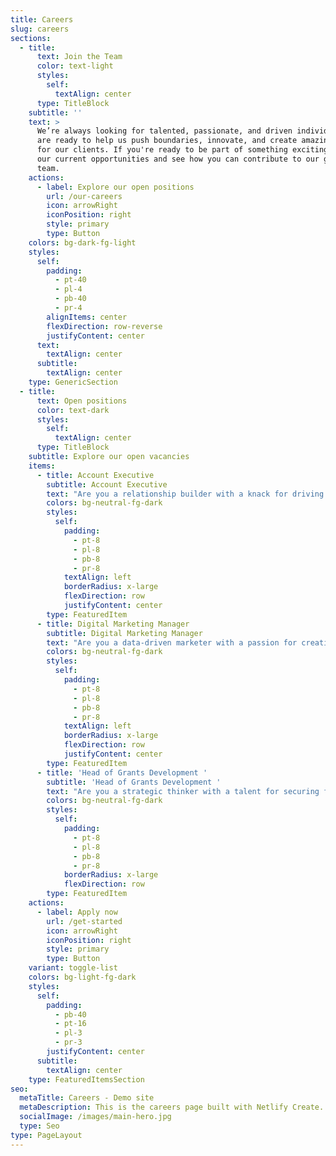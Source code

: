 ```yaml
---
title: Careers
slug: careers
sections:
  - title:
      text: Join the Team
      color: text-light
      styles:
        self:
          textAlign: center
      type: TitleBlock
    subtitle: ''
    text: >
      We’re always looking for talented, passionate, and driven individuals who
      are ready to help us push boundaries, innovate, and create amazing work
      for our clients. If you're ready to be part of something exciting, explore
      our current opportunities and see how you can contribute to our growing
      team.
    actions:
      - label: Explore our open positions
        url: /our-careers
        icon: arrowRight
        iconPosition: right
        style: primary
        type: Button
    colors: bg-dark-fg-light
    styles:
      self:
        padding:
          - pt-40
          - pl-4
          - pb-40
          - pr-4
        alignItems: center
        flexDirection: row-reverse
        justifyContent: center
      text:
        textAlign: center
      subtitle:
        textAlign: center
    type: GenericSection
  - title:
      text: Open positions
      color: text-dark
      styles:
        self:
          textAlign: center
      type: TitleBlock
    subtitle: Explore our open vacancies
    items:
      - title: Account Executive
        subtitle: Account Executive
        text: "Are you a relationship builder with a knack for driving growth? Do you thrive in a fast-paced environment where no two days are the same? If so, we want you on our team!\n\n## **About the Role**\n\nAs an **Account Manager**, you’ll be the primary point of contact for our clients, ensuring their needs are met while identifying opportunities to expand our partnerships. You’ll work closely with internal teams to deliver exceptional service, drive revenue, and create long-term value for both our clients and our company.\n\n\U0001F4CC **This is a self-employed position with flexible working arrangements.**\n\n## **What You’ll Do**\n\n✅ Build and maintain strong relationships with clients\\\n✅ Develop a deep understanding of client goals and challenges\\\n✅ Collaborate with internal teams to deliver solutions that drive success\\\n✅ Identify upsell and cross-sell opportunities\\\n✅ Track performance metrics and provide regular reports\\\n✅ Act as a trusted advisor, proactively solving problems before they arise\n\n## **What We’re Looking For**\n\n✔️ 2+ years of experience in account management, sales, or customer success\\\n✔️ Strong communication and interpersonal skills\\\n✔️ Ability to manage multiple accounts and priorities\\\n✔️ A results-driven mindset with a passion for helping clients succeed\\\n✔️ Experience in \\[industry or sector] is a plus\n\n## **Why Join Us?**\n\n\U0001F680 **Flexibility** – Work on your own terms as a self-employed professional\\\n\U0001F4A1 **Collaborative Culture** – Work with a team that values innovation and teamwork\\\n\U0001F3C6 **Competitive Earnings Potential** – Your success is in your hands\\\n\U0001F4C8 **Make an Impact** – Your work directly contributes to our success\n\n\U0001F4E9 **How to Apply:**\\\nSend your **CV** and a **500-word cover letter** to [**ecoiahq@gmail.com**](mailto:ecoiahq@gmail.com).\n"
        colors: bg-neutral-fg-dark
        styles:
          self:
            padding:
              - pt-8
              - pl-8
              - pb-8
              - pr-8
            textAlign: left
            borderRadius: x-large
            flexDirection: row
            justifyContent: center
        type: FeaturedItem
      - title: Digital Marketing Manager
        subtitle: Digital Marketing Manager
        text: "Are you a data-driven marketer with a passion for creating high-impact digital campaigns? Do you thrive in a fast-paced environment where creativity meets strategy? If so, we’d love to have you on our team!\n\n## **About the Role**\n\nAs our **Digital Marketing Manager**, you’ll lead the charge in developing and executing digital strategies that drive brand awareness, engagement, and conversions. From paid media to SEO, content marketing to analytics, you’ll be at the forefront of our digital growth.\n\n\U0001F4CC **This is a self-employed position with flexible working arrangements.**\n\n## **What You’ll Do**\n\n✅ Develop and implement multi-channel digital marketing campaigns\\\n✅ Manage paid advertising (Google Ads, social media, display, etc.)\\\n✅ Optimize website performance through SEO and CRO strategies\\\n✅ Oversee email marketing campaigns and automation workflows\\\n✅ Analyze key performance metrics and adjust strategies accordingly\\\n✅ Stay ahead of industry trends and emerging digital tools\n\n## **What We’re Looking For**\n\n✔️ 3+ years of experience in digital marketing\\\n✔️ Expertise in paid media, SEO, and analytics tools (Google Analytics, Meta Ads, SEMrush, etc.)\\\n✔️ Strong understanding of content marketing and lead generation\\\n✔️ Ability to analyze data and turn insights into actionable strategies\\\n✔️ A creative thinker with a passion for storytelling and brand building\n\n## **Why Join Us?**\n\n\U0001F680 **Flexibility** – Work independently while collaborating with a great team\\\n\U0001F4A1 **Innovative Culture** – Be part of a forward-thinking environment\\\n\U0001F3C6 **Competitive Earnings Potential** – Your success determines your rewards\\\n\U0001F4C8 **Impactful Work** – Your strategies will shape our digital presence\n\n\U0001F4E9 **How to Apply:**\\\nSend your **CV** and a **500-word cover letter** to [**ecoiahq@gmail.com**](mailto:ecoiahq@gmail.com).\n"
        colors: bg-neutral-fg-dark
        styles:
          self:
            padding:
              - pt-8
              - pl-8
              - pb-8
              - pr-8
            textAlign: left
            borderRadius: x-large
            flexDirection: row
            justifyContent: center
        type: FeaturedItem
      - title: 'Head of Grants Development '
        subtitle: 'Head of Grants Development '
        text: "Are you a strategic thinker with a talent for securing funding? Do you have a passion for impact-driven work and a **proven track record of winning grants**? If so, we want **YOU** to lead our grants development efforts!\n\n## **About the Role**\n\nAs our **Head of Grants Development**, you will play a pivotal role in identifying funding opportunities, crafting compelling grant proposals, and fostering relationships with key stakeholders. Your expertise will directly contribute to our organization's growth and ability to make a lasting impact.\n\n\U0001F4CC **This is a self-employed position with flexible working arrangements.**\n\n## **What You’ll Do**\n\n✅ Research and identify grant opportunities from foundations, government agencies, and corporate sponsors✅ Write, edit, and submit persuasive grant proposals and funding applications✅ Develop and execute a strategic grants roadmap aligned with organizational goals✅ Build and maintain relationships with funders, partners, and community stakeholders✅ Track and report on grant performance, ensuring compliance with funder requirements✅ Collaborate with internal teams to align funding opportunities with programs and initiatives\n\n## **What We’re Looking For**\n\n✔️ **5+ years of experience in grant writing, fundraising, or development**✔️ **A proven track record of securing significant funding from diverse sources**✔️ Strong writing, storytelling, and research skills✔️ Ability to manage multiple grant applications and deadlines simultaneously✔️ Experience in budget development and financial reporting for grants✔️ Passion for \\[your organization’s mission/sector]\n\n## **Why Join Us?**\n\n\U0001F680 **Flexibility** – Work independently while making a significant impact\U0001F4A1 **Mission-Driven Culture** – Work with a team that’s passionate about change\U0001F3C6 **Competitive Earnings Potential** – Your expertise determines your success\U0001F4C8 **Growth & Leadership Opportunities** – Play a key role in shaping our funding strategy\n\n## **\U0001F4E9 How to Apply:**\n\nSend your **CV** and a **500-word cover letter** to [**ecoiahq@gmail.com**](mailto:ecoiahq@gmail.com).\n"
        colors: bg-neutral-fg-dark
        styles:
          self:
            padding:
              - pt-8
              - pl-8
              - pb-8
              - pr-8
            borderRadius: x-large
            flexDirection: row
        type: FeaturedItem
    actions:
      - label: Apply now
        url: /get-started
        icon: arrowRight
        iconPosition: right
        style: primary
        type: Button
    variant: toggle-list
    colors: bg-light-fg-dark
    styles:
      self:
        padding:
          - pb-40
          - pt-16
          - pl-3
          - pr-3
        justifyContent: center
      subtitle:
        textAlign: center
    type: FeaturedItemsSection
seo:
  metaTitle: Careers - Demo site
  metaDescription: This is the careers page built with Netlify Create.
  socialImage: /images/main-hero.jpg
  type: Seo
type: PageLayout
---
```

